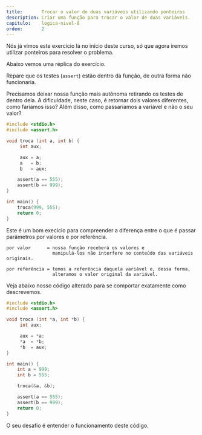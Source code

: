 ```yaml
---
title:       Trocar o valor de duas variáveis utilizando ponteiros
description: Criar uma função para trocar o valor de duas variáveis.
capitulo:    logica-nivel-8
ordem:       2
---
```



Nós já vimos este exercício lá no início deste curso, só que agora iremos utilizar ponteiros para resolver o problema.

Abaixo vemos uma réplica do exercício.

Repare que os testes (`assert`) estão dentro da função, de outra forma não funcionaria.

Precisamos deixar nossa função mais autônoma retirando os testes de dentro dela. A dificuldade, neste caso, é retornar
dois valores diferentes, como faríamos isso? Além disso, como passaríamos a variável e não o seu valor?

```c
#include <stdio.h>
#include <assert.h>

void troca (int a, int b) {
     int aux;

     aux = a;
     a   = b;
     b   = aux;

    assert(a == 555);
    assert(b == 999);
}

int main() {
    troca(999, 555);
    return 0;
}
```

Este é um bom execício para compreender a diferença entre o que é passar parâmetros por valores e por referência.

    por valor      = nossa função receberá os valores e
                     manipulá-los não interfere no conteúdo das variáveis originais.

    por referência = temos a referência daquela variável e, dessa forma,
                     alteramos o valor original da variável.

Veja abaixo nosso código alterado para se comportar exatamente como descrevemos.

```c
#include <stdio.h>
#include <assert.h>

void troca (int *a, int *b) {
     int aux;

     aux = *a;
     *a  = *b;
     *b  = aux;
}

int main() {
    int a = 999;
    int b = 555;

    troca(&a, &b);

    assert(a == 555);
    assert(b == 999);
    return 0;
}
```

O seu desafio é entender o funcionamento deste código.